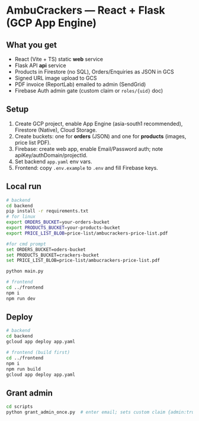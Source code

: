# AmbuCrackers — React + Flask (GCP App Engine)

## What you get
- React (Vite + TS) static **web** service
- Flask API **api** service
- Products in Firestore (no SQL), Orders/Enquiries as JSON in GCS
- Signed URL image upload to GCS
- PDF invoice (ReportLab) emailed to admin (SendGrid)
- Firebase Auth admin gate (custom claim or `roles/{uid}` doc)

## Setup
1. Create GCP project, enable App Engine (asia-south1 recommended), Firestore (Native), Cloud Storage.
2. Create buckets: one for **orders** (JSON) and one for **products** (images, price list PDF).
3. Firebase: create web app, enable Email/Password auth; note apiKey/authDomain/projectId.
4. Set backend `app.yaml` env vars.
5. Frontend: copy `.env.example` to `.env` and fill Firebase keys.

## Local run
```bash
# backend
cd backend
pip install -r requirements.txt
# for linux
export ORDERS_BUCKET=your-orders-bucket
export PRODUCTS_BUCKET=your-products-bucket
export PRICE_LIST_BLOB=price-list/ambucrackers-price-list.pdf

#for cmd prompt
set ORDERS_BUCKET=oders-bucket
set PRODUCTS_BUCKET=crackers-bucket
set PRICE_LIST_BLOB=price-list/ambucrackers-price-list.pdf

python main.py

# frontend
cd ../frontend
npm i
npm run dev
```

## Deploy
```bash
# backend
cd backend
gcloud app deploy app.yaml

# frontend (build first)
cd ../frontend
npm i
npm run build
gcloud app deploy app.yaml
```

## Grant admin
```bash
cd scripts
python grant_admin_once.py  # enter email; sets custom claim {admin:true}
```

